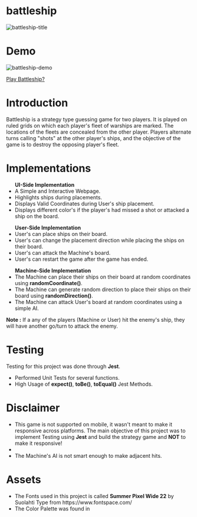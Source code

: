 # battleship

![battleship-title](https://github.com/mohammednumaan/battleship/assets/138296610/7017682d-c7a9-4fa9-94e2-118aa12a876b)

# Demo

![battleship-demo](https://github.com/mohammednumaan/battleship/assets/138296610/0ac494cd-4379-40ae-9577-86257682f496)

<a href = 'https://mohammednumaan.github.io/battleship/'>Play Battleship?</a>

# Introduction

Battleship is a strategy type guessing game for two players. It is played on ruled grids on which each player's fleet of warships are marked. The locations of the fleets are concealed from the other player. Players alternate turns calling "shots" at the other player's ships, and the objective of the game is to destroy the opposing player's fleet.

# Implementations

<ul><b>UI-Side Implementation</b>
  <li>A Simple and Interactive Webpage.</li>
  <li>Highlights ships during placements.</li>
  <li>Displays Valid Coordinates during User's ship placement.</li>
  <li>Displays different color's if the player's had missed a shot or attacked a ship on the board.</li>
</ul>
<ul><b>User-Side Implementation</b>
  <li>User's can place ships on their board.</li>
  <li>User's can change the placement direction while placing the ships on their board.</li>
  <li>User's can attack the Machine's board.</li>
  <li>User's can restart the game after the game has ended.</li>
</ul>

<ul><b>Machine-Side Implementation</b>
  <li>The Machine can place their ships on their board at random coordinates using <b>randomCoordinate()</b>.</li>
  <li>The Machine can generate random direction to place their ships on their board using <b>randomDirection()</b>.</li>
  <li>The Machine can attack User's board at random coordinates using a simple AI.</li>
</ul>

<b>Note :</b> If a any of the players (Machine or User) hit the enemy's ship, they will have another go/turn to attack the enemy.

# Testing

Testing for this project was done through <b>Jest</b>.

<ul>
  <li>Performed Unit Tests for several functions.</li>
  <li>High Usage of <b>expect()</b>, <b>toBe()</b>, <b>toEqual()</b> Jest Methods.
</ul>

# Disclaimer

<ul>
  <li>This game is not supported on mobile, it wasn't meant to make it responsive across platforms. The main objective of this project was to implement Testing using <b>Jest</b> and build the strategy game and <b>NOT</b> to make it responsive!</li>

  <li><li>The Machine's AI is not smart enough to make adjacent hits.</li></li>
</ul>

# Assets 

<ul>
  <li>The Fonts used in this project is called <b>Summer Pixel Wide 22</b> by Suolahti Type from https://www.fontspace.com/</li>
  <li>The Color Palette was found in</li>
</ul>
